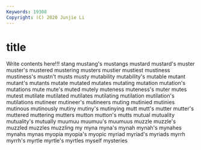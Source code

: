 ```yaml
---
Keywords: 19308
Copyright: (C) 2020 Junjie Li
---
```


# title

Write contents here!!!
stang 
mustang's
mustangs 
mustard 
mustard's 
muster 
muster's 
mustered 
mustering 
musters 
mustier 
mustiest
mustiness 
mustiness's 
mustn't 
musts 
musty 
mutability 
mutability's 
mutable 
mutant 
mutant's
mutants 
mutate 
mutated 
mutates 
mutating 
mutation 
mutation's 
mutations 
mute 
mute's
muted 
mutely 
muteness 
muteness's 
muter 
mutes 
mutest 
mutilate 
mutilated 
mutilates
mutilating 
mutilation 
mutilation's 
mutilations 
mutineer 
mutineer's 
mutineers 
muting 
mutinied 
mutinies
mutinous 
mutinously 
mutiny 
mutiny's 
mutinying 
mutt 
mutt's 
mutter 
mutter's 
muttered
muttering 
mutters 
mutton 
mutton's 
mutts 
mutual 
mutuality 
mutuality's 
mutually 
muumuu
muumuu's 
muumuus 
muzzle 
muzzle's 
muzzled 
muzzles 
muzzling 
my 
myna 
myna's
mynah 
mynah's 
mynahes 
mynahs 
mynas 
myopia 
myopia's 
myopic 
myriad 
myriad's
myriads 
myrrh 
myrrh's 
myrtle 
myrtle's 
myrtles 
myself 
mysteries 
